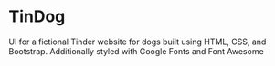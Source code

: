 # TinDog
UI for a fictional Tinder website for dogs built using HTML, CSS, and Bootstrap. Additionally styled with Google Fonts and Font Awesome
